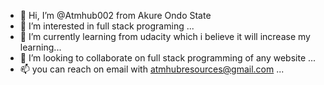 - 👋 Hi, I’m @Atmhub002 from Akure Ondo State
- 👀 I’m interested in full stack programing ...
- 🌱 I’m currently learning from udacity which i believe it will increase my learning...
- 💞️ I’m looking to collaborate on full stack programming of any website ...
- 📫 you can reach on email with atmhubresources@gmail.com ...

<!---
Atmhub002/Atmhub002 is a ✨ special ✨ repository because its `README.md` (this file) appears on your GitHub profile.
You can click the Preview link to take a look at your changes.
--->
